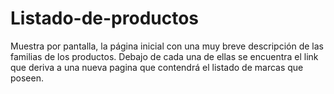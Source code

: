 # Listado-de-productos
Muestra por pantalla, la página inicial con una muy breve descripción de las familias de los productos. Debajo de cada una de ellas se encuentra el link que deriva a una nueva pagina que contendrá el listado de marcas que poseen.
